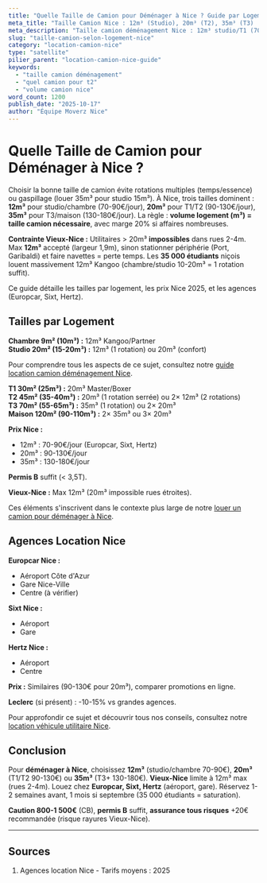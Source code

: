 ```yaml
---
title: "Quelle Taille de Camion pour Déménager à Nice ? Guide par Logement 2025"
meta_title: "Taille Camion Nice : 12m³ (Studio), 20m³ (T2), 35m³ (T3) | Guide"
meta_description: "Taille camion déménagement Nice : 12m³ studio/T1 (70-90€), 20m³ T2 (90-130€), 35m³ T3 (130-180€). Vieux-Nice max 12m³. Location Europcar, Sixt."
slug: "taille-camion-selon-logement-nice"
category: "location-camion-nice"
type: "satellite"
pilier_parent: "location-camion-nice-guide"
keywords:
  - "taille camion déménagement"
  - "quel camion pour t2"
  - "volume camion nice"
word_count: 1200
publish_date: "2025-10-17"
author: "Équipe Moverz Nice"
---
```


# Quelle Taille de Camion pour Déménager à Nice ?

Choisir la bonne taille de camion évite rotations multiples (temps/essence) ou gaspillage (louer 35m³ pour studio 15m³). À Nice, trois tailles dominent : **12m³** pour studio/chambre (70-90€/jour), **20m³** pour T1/T2 (90-130€/jour), **35m³** pour T3/maison (130-180€/jour). La règle : **volume logement (m³) = taille camion nécessaire**, avec marge 20% si affaires nombreuses.

**Contrainte Vieux-Nice :** Utilitaires > 20m³ **impossibles** dans rues 2-4m. Max **12m³** accepté (largeur 1,9m), sinon stationner périphérie (Port, Garibaldi) et faire navettes = perte temps. Les **35 000 étudiants** niçois louent massivement 12m³ Kangoo (chambre/studio 10-20m³ = 1 rotation suffit).

Ce guide détaille les tailles par logement, les prix Nice 2025, et les agences (Europcar, Sixt, Hertz).

## Tailles par Logement

**Chambre 9m² (10m³) :** 12m³ Kangoo/Partner  
**Studio 20m² (15-20m³) :** 12m³ (1 rotation) ou 20m³ (confort)  

Pour comprendre tous les aspects de ce sujet, consultez notre [guide location camion déménagement Nice](/blog/location-camion-demenagement-nice/location-camion-demenagement-nice-guide).

**T1 30m² (25m³) :** 20m³ Master/Boxer  
**T2 45m² (35-40m³) :** 20m³ (1 rotation serrée) ou 2× 12m³ (2 rotations)  
**T3 70m² (55-65m³) :** 35m³ (1 rotation) ou 2× 20m³  
**Maison 120m² (90-110m³) :** 2× 35m³ ou 3× 20m³

**Prix Nice :**
- 12m³ : 70-90€/jour (Europcar, Sixt, Hertz)
- 20m³ : 90-130€/jour
- 35m³ : 130-180€/jour

**Permis B** suffit (< 3,5T).

**Vieux-Nice :** Max 12m³ (20m³ impossible rues étroites).

Ces éléments s'inscrivent dans le contexte plus large de notre [louer un camion pour déménager à Nice](/blog/location-camion-demenagement-nice/location-camion-demenagement-nice-guide).


## Agences Location Nice

**Europcar Nice :**
- Aéroport Côte d'Azur
- Gare Nice-Ville
- Centre (à vérifier)

**Sixt Nice :**
- Aéroport
- Gare

**Hertz Nice :**
- Aéroport
- Centre

**Prix :** Similaires (90-130€ pour 20m³), comparer promotions en ligne.

**Leclerc** (si présent) : -10-15% vs grandes agences.


Pour approfondir ce sujet et découvrir tous nos conseils, consultez notre [location véhicule utilitaire Nice](/blog/location-camion-demenagement-nice/location-camion-demenagement-nice-guide).

## Conclusion

Pour **déménager à Nice**, choisissez **12m³** (studio/chambre 70-90€), **20m³** (T1/T2 90-130€) ou **35m³** (T3+ 130-180€). **Vieux-Nice** limite à 12m³ max (rues 2-4m). Louez chez **Europcar, Sixt, Hertz** (aéroport, gare). Réservez 1-2 semaines avant, 1 mois si septembre (35 000 étudiants = saturation).

**Caution 800-1 500€** (CB), **permis B** suffit, **assurance tous risques** +20€ recommandée (risque rayures Vieux-Nice).

---

## Sources

1. Agences location Nice - Tarifs moyens : 2025


